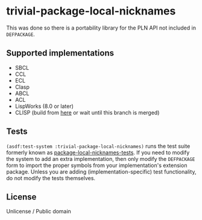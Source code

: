 # trivial-package-local-nicknames

This was done so there is a portability library for the PLN API not included in `DEFPACKAGE`.

## Supported implementations

* SBCL
* CCL
* ECL
* Clasp
* ABCL
* ACL
* LispWorks (8.0 or later)
* CLISP (build from [here](https://gitlab.com/gnu-clisp/clisp/-/merge_requests/3) or wait until this branch is merged)

## Tests

`(asdf:test-system :trivial-package-local-nicknames)` runs the test suite formerly known as 
[package-local-nicknames-tests](https://github.com/phoe/package-local-nicknames-tests/).
If you need to modify the system to add an extra implementation, then only modify the `DEFPACKAGE`
form to import the proper symbols from your implementation's extension package. Unless you are 
adding (implementation-specific) test functionality, do not modify the tests themselves.

## License

Unlicense / Public domain
